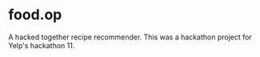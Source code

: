 food.op
=======

A hacked together recipe recommender.  This was a hackathon project for Yelp's
hackathon 11.
